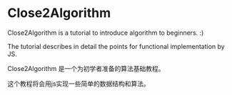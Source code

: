 # Close2Algorithm

Close2Algorithm is a tutorial to introduce algorithm to beginners. :)

The tutorial describes in detail the points for functional implementation by JS.

Close2Algorithm 是一个为初学者准备的算法基础教程。

这个教程将会用js实现一些简单的数据结构和算法。